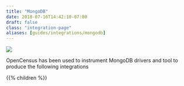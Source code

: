 ```yaml
---
title: "MongoDB"
date: 2018-07-16T14:42:10-07:00
draft: false
class: "integration-page"
aliases: [guides/integrations/mongodb]
---
```


![](/images/mongo-opencensus.png)

OpenCensus has been used to instrument MongoDB drivers and tool to produce the following integrations

{{% children %}}
